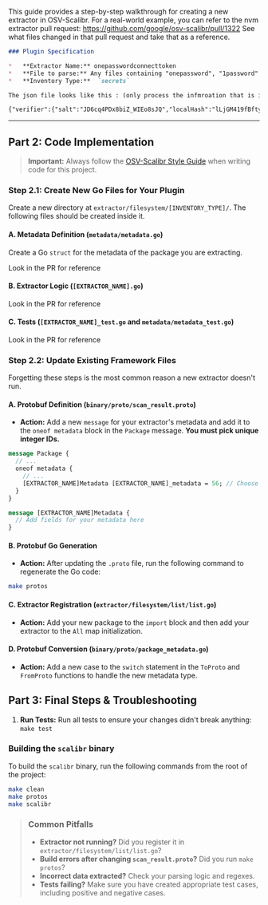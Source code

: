This guide provides a step-by-step walkthrough for creating a new extractor in OSV-Scalibr. For a real-world example, you can refer to the nvm extractor pull request: https://github.com/google/osv-scalibr/pull/1322
See what files changed in that pull request and take that as a reference.

```markdown
### Plugin Specification

*   **Extractor Name:** onepasswordconnecttoken
*   **File to parse:** Any files containing "onepassword", "1password" in their name that is .json extension,
*   **Inventory Type:**  `secrets`

The json file looks like this : (only process the infmroation that is important):

{"verifier":{"salt":"JD6cq4PDx8biZ_WIEo8sJQ","localHash":"lLjGM419fBfty9S-a7BwXBLsl40QL0xWmReBF2r9hM8"},"encCredentials":{"kid":"localauthv2keykid","enc":"A256GCM","cty":"b5+jwk+json","iv":"nHE-eIYl0_YgVo14","data":"yQVzCjBZa5mRMHsT5DQF9y9NWR0oY1ZudueqUCuKEUm4agXFGagMLiZJgwX4zn8nCfhtEWgA0OUo10HlR-oMx6hpHw8QsW8Y3e61t0en40LHAzMwjIZtIn_NFKAzSAMJRU3sv4Kz70YsZZopK9Jsgx4czkCcYqgr-3KxVczVpBhsq6PhPYh-xsr8a2tDQ2_ZWYQgTyUH51vV0ZfNOH81Wa6M6Xc2uAtBLx3uxP7odK0h1CH6RhEmokX1lwPy8C5d0wKRF-DJGpzEUZ9wenic8BtDVO00rAOQJT1sUZM6YHPcxL6mco3kWhuXtPVHBcWbDPWWK-WHoRTI_qUKBg3yof-19Y9DBwT2ScwBFbssZgCcQ7pXy8GK_VP0n381zMDbD5w0ZD3qA58jYWTK36_ZWkbcFv_jG1rvk1O5DuGnlQT3cQxv9ELUKT6FB9qqvGjvkWZzKDfljHQ7QThlOzG5iVFYkWKXEAW60BOQmRwI4xikrPvf3KjywE2IFxliUWxt5AMHSWrknyEoHSLkpSThLDL4EhePptc9UBW6rkYhVsC6ZUkiOIIQ1hOBPRqctAteacuCGD1I9CI3x5CgnEL7TNPX_njDO_fkvQBJUBauLaPP7ObjyPDnWLOAKROELWjrFA"},"version":"2","deviceUuid":"yrkdmusoblmgm6siuj4kcssxke","uniqueKey":{"alg":"A256GCM","ext":true,"k":"K4Rb77lh7zaypYiS2k78c7m8T865kfH0idS6a9c49F0","key_ops":["encrypt","decrypt"],"kty":"oct","kid":"pol5dybe7lxax42ha6r7rwwdm4"}}

```

---

## Part 2: Code Implementation

> **Important:** Always follow the [OSV-Scalibr Style Guide](https://github.com/google/osv-scalibr/blob/main/docs/style_guide.md) when writing code for this project.

### Step 2.1: Create New Go Files for Your Plugin

Create a new directory at `extractor/filesystem/[INVENTORY_TYPE]/`. The following files should be created inside it.

#### A. Metadata Definition (`metadata/metadata.go`)

Create a Go `struct` for the metadata of the package you are extracting.

Look in the PR for reference

#### B. Extractor Logic (`[EXTRACTOR_NAME].go`)

Look in the PR for reference


#### C. Tests (`[EXTRACTOR_NAME]_test.go` and `metadata/metadata_test.go`)

Look in the PR for reference

### Step 2.2: Update Existing Framework Files

Forgetting these steps is the most common reason a new extractor doesn't run.

#### A. Protobuf Definition (`binary/proto/scan_result.proto`)

*   **Action:** Add a new `message` for your extractor's metadata and add it to the `oneof metadata` block in the `Package` message. **You must pick unique integer IDs.**

```proto
message Package {
  // ...
  oneof metadata {
    // ...
    [EXTRACTOR_NAME]Metadata [EXTRACTOR_NAME]_metadata = 56; // Choose a unique ID
  }
}

message [EXTRACTOR_NAME]Metadata {
  // Add fields for your metadata here
}
```

#### B. Protobuf Go Generation

*   **Action:** After updating the `.proto` file, run the following command to regenerate the Go code:

```bash
make protos
```

#### C. Extractor Registration (`extractor/filesystem/list/list.go`)

*   **Action:** Add your new package to the `import` block and then add your extractor to the `All` map initialization.

#### D. Protobuf Conversion (`binary/proto/package_metadata.go`)

*   **Action:** Add a new case to the `switch` statement in the `ToProto` and `FromProto` functions to handle the new metadata type.

## Part 3: Final Steps & Troubleshooting

1.  **Run Tests:** Run all tests to ensure your changes didn't break anything: `make test`

### Building the `scalibr` binary

To build the `scalibr` binary, run the following commands from the root of the project:

```bash
make clean
make protos
make scalibr
```

> ### Common Pitfalls
> *   **Extractor not running?** Did you register it in `extractor/filesystem/list/list.go`?
> *   **Build errors after changing `scan_result.proto`?** Did you run `make protos`?
> *   **Incorrect data extracted?** Check your parsing logic and regexes.
> *   **Tests failing?** Make sure you have created appropriate test cases, including positive and negative cases.